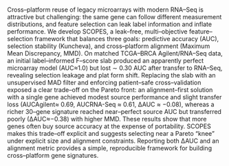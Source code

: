 #
 Cross–platform reuse of legacy microarrays with modern RNA–Seq is attractive but
 challenging: the same gene can follow different measurement distributions, and feature
 selection can leak label information and inflate performance. We develop SCOPES, a
 leak–free, multi–objective feature–selection framework that balances three goals: predictive
 accuracy (AUC), selection stability (Kuncheva), and cross–platform alignment (Maximum
 Mean Discrepancy, MMD). On matched TCGA–BRCA Agilent/RNA–Seq data, an initial
 label–informed F–score slab produced an apparently perfect microarray model (AUC≈1.0)
 but lost ∼ 0.30 AUC after transfer to RNA–Seq, revealing selection leakage and plat
form shift. Replacing the slab with an unsupervised MAD filter and enforcing patient–safe
 cross–validation exposed a clear trade–off on the Pareto front: an alignment–first solution
 with a single gene achieved modest source performance and slight transfer loss (AUCAgilent≈
 0.69, AUCRNA-Seq ≈ 0.61, ∆AUC ≈ −0.08), whereas a richer 30–gene signature reached
 near–perfect source AUC but transferred poorly (∆AUC≈−0.38) with higher MMD. These
 results show that more genes often buy source accuracy at the expense of portability.
 SCOPES makes this trade–off explicit and suggests selecting near a Pareto “knee” under
 explicit size and alignment constraints. Reporting both ∆AUC and an alignment metric
 provides a simple, reproducible framework for building cross–platform gene signatures.
#

